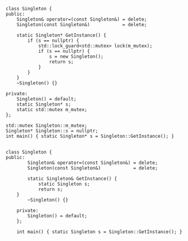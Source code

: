     class Singleton {
    public:
        Singleton& operator=(const Singleton&) = delete;
        Singleton(const Singleton&)            = delete;

        static Singleton* GetInstance() {
            if (s == nullptr) {
                std::lock_guard<std::mutex> lock(m_mutex);
                if (s == nullptr) {
                    s = new Singleton();
                    return s;
                }
            }
        }
        ~Singleton() {}

    private:
        Singleton() = default;
        static Singleton* s;
        static std::mutex m_mutex;
    };

    std::mutex Singleton::m_mutex;
    Singleton* Singleton::s = nullptr;
    int main() { static Singleton* s = Singleton::GetInstance(); }


    class Singleton {
    public:
            Singleton& operator=(const Singleton&) = delete;
            Singleton(const Singleton&)            = delete;

            static Singleton& GetInstance() {
                static Singleton s;
                return s;
        }
            ~Singleton() {}

        private:
            Singleton() = default;
        };

        int main() { static Singleton s = Singleton::GetInstance(); }
    

